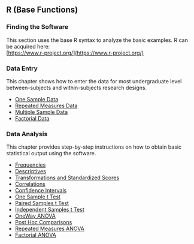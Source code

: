 ## R (Base Functions) 

### Finding the Software

This section uses the base R syntax to analyze the basic examples. R can be acquired here:  
[https://www.r-project.org/](https://www.r-project.org/)

### Data Entry

This chapter shows how to enter the data for most undergraduate level between-subjects and within-subjects research designs.

- [One Sample Data](./data-entry/onesampledata.md)  
- [Repeated Measures Data](./data-entry/repeateddata.md)
- [Multiple Sample Data](./data-entry/multiplesampledata.md)
- [Factorial Data](./data-entry/factorialdata.md)

### Data Analysis

This chapter provides step-by-step instructions on how to obtain basic statistical output using the software.

- [Frequencies](./data-analysis/frequencies.md)
- [Descriptives](./data-analysis/descriptives.md)
- [Transformations and Standardized Scores](./data-analysis/standardized.md)
- [Correlations](./data-analysis/correlations.md)
- [Confidence Intervals](./data-analysis/intervals.md)
- [One Sample t Test](./data-analysis/onesample.md)
- [Paired Samples t Test](./data-analysis/paired.md)
- [Independent Samples t Test](./data-analysis/independent.md)
- [OneWay ANOVA](./data-analysis/oneway.md)
- [Post Hoc Comparisons](./data-analysis/posthocs.md)
- [Repeated Measures ANOVA](./data-analysis/repeated.md)
- [Factorial ANOVA](./data-analysis/factorial.md)
